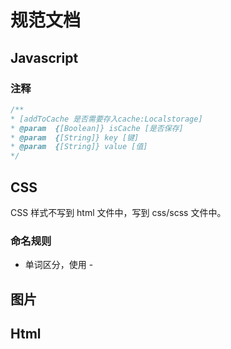 # 规范文档

## Javascript

### 注释
```javascript
/**
* [addToCache 是否需要存入cache:Localstorage]
* @param  {[Boolean]} isCache [是否保存]
* @param  {[String]} key [键]
* @param  {[String]} value [值]
*/
``` 

## CSS
CSS 样式不写到 html 文件中，写到 css/scss 文件中。
### 命名规则
* 单词区分，使用 - 


## 图片


## Html

